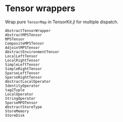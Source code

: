 # Tensor wrappers

Wrap pure `TensorMap` in TensorKit.jl for multiple dispatch. 

```@docs
AbstractTensorWrapper
AbstractMPSTensor
MPSTensor
CompositeMPSTensor
AdjointMPSTensor
AbstractEnvironmentTensor 
LocalLeftTensor
LocalRightTensor
SimpleLeftTensor
SimpleRightTensor
SparseLeftTensor
SparseRightTensor
AbstractLocalOperator
IdentityOperator
tag2Tuple
LocalOperator
StringOperator
SparseMPOTensor
AbstractStoreType
StoreMemory
StoreDisk
```